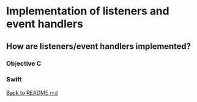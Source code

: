 # Implementation of listeners and event handlers

## How are listeners/event handlers implemented?
### Objective C 

### Swift
[Back to README.md](/README.md)

